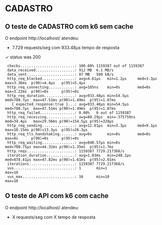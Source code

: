 # CADASTRO

## O teste de CADASTRO com k6 sem cache

O endpoint http://localhost/ atendeu:

- 7.729 requests/seg com 933.48µs tempo de resposta

✓ status was 200

     checks.........................: 100.00% 1159387 out of 1159387
     data_received..................: 912 MB  6.1 MB/s
     data_sent......................: 87 MB   580 kB/s
     http_req_blocked...............: avg=4.61µs   min=1.2µs     med=3.3µs    max=3.36ms  p(90)=4.4µs   p(95)=5.4µs 
     http_req_connecting............: avg=185ns    min=0s        med=0s       max=3.22ms  p(90)=0s      p(95)=0s    
     http_req_duration..............: avg=933.48µs min=54.5µs    med=780.7µs  max=47.51ms p(90)=1.49ms  p(95)=1.87ms
       { expected_response:true }...: avg=933.48µs min=54.5µs    med=780.7µs  max=47.51ms p(90)=1.49ms  p(95)=1.87ms
     http_req_failed................: 0.00%   0 out of 1159387
     http_req_receiving.............: avg=80.29µs  min=-375759ns med=34.4µs   max=29.56ms p(90)=154.5µs p(95)=328µs 
     http_req_sending...............: avg=12.61µs  min=3.3µs     med=9.1µs    max=10.15ms p(90)=13.3µs  p(95)=26.3µs
     http_req_tls_handshaking.......: avg=0s       min=0s        med=0s       max=0s      p(90)=0s      p(95)=0s    
     http_req_waiting...............: avg=840.57µs min=0s        med=700.75µs max=44.32ms p(90)=1.35ms  p(95)=1.7ms 
     http_reqs......................: 1159387 7729.217368/s
     iteration_duration.............: avg=1.03ms   min=248.2µs   med=878.41µs max=47.82ms p(90)=1.61ms  p(95)=2.01ms
     iterations.....................: 1159387 7729.217368/s
     vus............................: 1       min=1                  max=10
     vus_max........................: 10      min=10                 max=10

## O teste de API com k6 com cache

O endpoint http://localhost/ atendeu:

- X requests/seg com X tempo de resposta